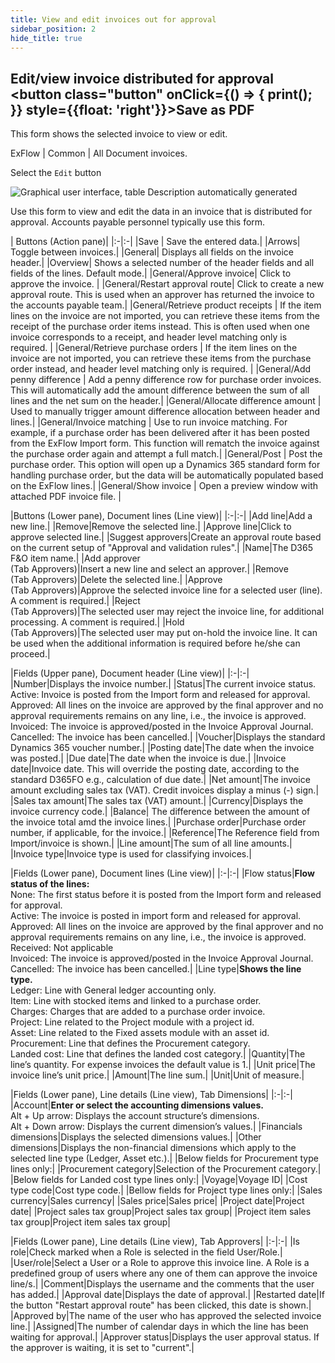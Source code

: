 ```yaml
---
title: View and edit invoices out for approval
sidebar_position: 2
hide_title: true
---
```

## Edit/view invoice distributed for approval <button class="button" onClick={() => { print(); }} style={{float: 'right'}}>Save as PDF</button>

This form shows the selected invoice to view or edit.

ExFlow \| Common \| All Document invoices.

Select the `Edit` button

![Graphical user interface, table Description automatically generated](@site/static/img/media/image99.png)

Use this form to view and edit the data in an invoice that is distributed for approval. Accounts payable personnel typically use this form.

| Buttons (Action pane)|
|:-|:-|
|Save | Save the entered data.|
|Arrows| Toggle between invoices.|
|General| Displays all fields on the invoice header.|
|Overview| Shows a selected number of the header fields and all fields of the lines. Default mode.|
|General/Approve invoice| Click to approve the invoice. |
|General/Restart approval route| Click to create a new approval route. This is used when an approver has returned the invoice to the accounts payable team.|
|General/Retrieve product receipts  | If the item lines on the invoice are not imported, you can retrieve these items from the receipt of the purchase order items instead. This is often used when one invoice corresponds to a receipt, and header level matching only is required. |
|General/Retrieve purchase orders   | If the item lines on the invoice are not imported, you can retrieve these items from the purchase order instead, and header level matching only is required. |
|General/Add penny difference | Add a penny difference row for purchase order invoices. This will automatically add the amount difference between the sum of all lines and the net sum on the header.|
|General/Allocate difference amount | Used to manually trigger amount difference allocation between header and lines.|
|General/Invoice matching | Use to run invoice matching. For example, if a purchase order has been delivered after it has been posted from the ExFlow Import form. This function will rematch the invoice against the purchase order again and attempt a full match.|
|General/Post | Post the purchase order. This option will open up a Dynamics 365 standard form for handling purchase order, but the data will be automatically populated based on the ExFlow lines.|
|General/Show invoice | Open a preview window with attached PDF invoice file. |

|Buttons (Lower pane), Document lines (Line view)|
|:-|:-|
|Add line|Add a new line.|
|Remove|Remove the selected line.|
|Approve line|Click to approve selected line.|
|Suggest approvers|Create an approval route based on the current setup of "Approval and validation rules".|
|Name|The D365 F&amp;O item name.|
|Add approver<br/>(Tab Approvers)|Insert a new line and select an approver.|
|Remove<br/>(Tab Approvers)|Delete the selected line.|
|Approve<br/>(Tab Approvers)|Approve the selected invoice line for a selected user (line). A comment is required.|
|Reject<br/>(Tab Approvers)|The selected user may reject the invoice line, for additional processing. A comment is required.|
|Hold<br/>(Tab Approvers)|The selected user may put on-hold the invoice line. It can be used when the additional information is required before he/she can proceed.|


|Fields (Upper pane), Document header (Line view)|
|:-|:-|
|Number|Displays the invoice number.|
|Status|The current invoice status.<br/>Active: Invoice is posted from the Import form and released for approval.<br/>Approved: All lines on the invoice are approved by the final approver and no approval requirements remains on any line, i.e., the invoice is approved.<br/>Invoiced: The invoice is approved/posted in the Invoice Approval Journal.<br/>Cancelled: The invoice has been cancelled.|
|Voucher|Displays the standard Dynamics 365 voucher number.|
|Posting date|The date when the invoice was posted.|
|Due date|The date when the invoice is due.|
|Invoice date|Invoice date. This will override the posting date, according to the standard D365FO e.g., calculation of due date.|
|Net amount|The invoice amount excluding sales tax (VAT). Credit invoices display a minus (-) sign.|
|Sales tax amount|The sales tax (VAT) amount.|
|Currency|Displays the invoice currency code.|
|Balance| The difference between the amount of the invoice total amd the invoice lines.|
|Purchase order|Purchase order number, if applicable, for the invoice.|
|Reference|The Reference field from Import/invoice is shown.|
|Line amount|The sum of all line amounts.|
|Invoice type|Invoice type is used for classifying invoices.|


|Fields (Lower pane), Document lines (Line view)|
|:-|:-|
|Flow status|**Flow status of the lines:**<br/>None: The first status before it is posted from the Import form and released for approval.<br/>Active: The invoice is posted in import form and released for approval.<br/>Approved: All lines on the invoice are approved by the final approver and no approval requirements remains on any line, i.e., the invoice is approved.<br/>Received: Not applicable<br/>Invoiced: The invoice is approved/posted in the Invoice Approval Journal.<br/>Cancelled: The invoice has been cancelled.|
|Line type|**Shows the line type.**<br/>Ledger: Line with General ledger accounting only.<br/>Item: Line with stocked items and linked to a purchase order.<br/>Charges: Charges that are added to a purchase order invoice.<br/>Project: Line related to the Project module with a project id.<br/>Asset: Line related to the Fixed assets module with an asset id.<br/>Procurement: Line that defines the Procurement category.<br/>Landed cost: Line that defines the landed cost category.|
|Quantity|The line’s quantity. For expense invoices the default value is 1.|
|Unit price|The invoice line’s unit price.|
|Amount|The line sum.|
|Unit|Unit of measure.|

|Fields (Lower pane), Line details (Line view), Tab Dimensions|
|:-|:-|
|Account|**Enter or select the accounting dimensions values.**<br/>Alt + Up arrow: Displays the account structure’s dimensions.<br/>Alt + Down arrow: Displays the current dimension’s values.|
|Financials dimensions|Displays the selected dimensions values.|
|Other dimensions|Displays the non-financial dimensions which apply to the selected line type (Ledger, Asset etc.).|
|Below fields for Procurement type lines only:|
|Procurement category|Selection of the Procurement category.|
|Below fields for Landed cost type lines only:|
|Voyage|Voyage ID|
|Cost type code|Cost type code.|
|Bellow fields for Project type lines only:|
|Sales currency|Sales currency|
|Sales price|Sales price|
|Project date|Project date|
|Project sales tax group|Project sales tax group|
|Project item sales tax group|Project item sales tax group|

|Fields (Lower pane), Line details (Line view), Tab Approvers|
|:-|:-|
|Is role|Check marked when a Role is selected in the field User/Role.|
|User/role|Select a User or a Role to approve this invoice line. A Role is a predefined group of users where any one of them can approve the invoice line/s.|
|Comment|Displays the username and the comments that the user has added.|
|Approval date|Displays the date of approval.|
|Restarted date|If the button "Restart approval route" has been clicked, this date is shown.|
|Approved by|The name of the user who has approved the selected invoice line.|
|Assigned|The number of calendar days in which the line has been waiting for approval.|
|Approver status|Displays the user approval status. If the approver is waiting, it is set to "current".|
